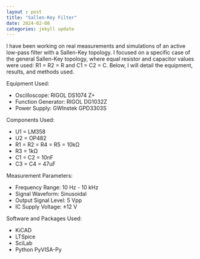 ```yaml
---
layout : post
title: "Sallen-Key Filter"
date: 2024-02-08
categories: jekyll update
---
```


I have been working on real measurements and simulations of an active low-pass filter with a Sallen-Key topology. I focused on a specific case of the general Sallen-Key topology, where equal resistor and capacitor values were used: R1 = R2 = R and C1 = C2 = C. Below, I will detail the equipment, results, and methods used.

Equipment Used:
 - Oscilloscope: RIGOL DS1074 Z+
 - Function Generator: RIGOL DG1032Z
 - Power Supply: GWInstek GPD3303S

Components Used:
 - U1 = LM358
 - U2 = OP482
 - R1 = R2 = R4 = R5 = 10kΩ
 - R3 = 1kΩ
 - C1 = C2 = 10nF
 - C3 = C4 = 47uF

Measurement Parameters:
 - Frequency Range: 10 Hz - 10 kHz
 - Signal Waveform: Sinusoidal
 - Output Signal Level: 5 Vpp
 - IC Supply Voltage: ±12 V

Software and Packages Used:
 - KiCAD
 - LTSpice
 - SciLab
 - Python PyVISA-Py





